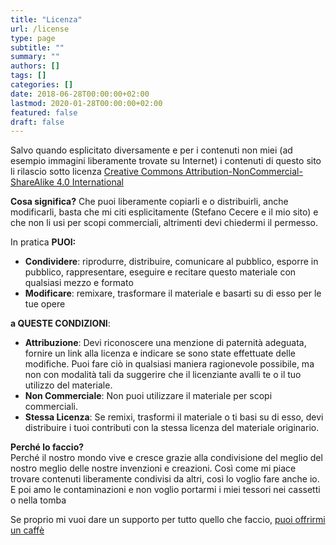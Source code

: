 ```yaml
---
title: "Licenza"
url: /license
type: page
subtitle: ""
summary: ""
authors: []
tags: []
categories: []
date: 2018-06-28T00:00:00+02:00
lastmod: 2020-01-28T00:00:00+02:00
featured: false
draft: false
---
```


Salvo quando esplicitato diversamente e per i contenuti non miei (ad esempio immagini liberamente trovate su Internet) i contenuti di questo sito li rilascio sotto licenza [Creative Commons Attribution-NonCommercial-ShareAlike 4.0 International](https://creativecommons.org/licenses/by-nc-sa/4.0)

**Cosa significa?**
Che puoi liberamente copiarli e o distribuirli, anche modificarli, basta che mi citi esplicitamente (Stefano Cecere e il mio sito) e che non li usi per scopi commerciali, altrimenti devi chiedermi il permesso.

In pratica **PUOI:**
- **Condividere**: riprodurre, distribuire, comunicare al pubblico, esporre in pubblico, rappresentare, eseguire e recitare questo materiale con qualsiasi mezzo e formato
- **Modificare**: remixare, trasformare il materiale e basarti su di esso per le tue opere 

**a QUESTE CONDIZIONI**:
- **Attribuzione**: Devi riconoscere una menzione di paternità adeguata, fornire un link alla licenza e indicare se sono state effettuate delle modifiche. Puoi fare ciò in qualsiasi maniera ragionevole possibile, ma non con modalità tali da suggerire che il licenziante avalli te o il tuo utilizzo del materiale.
- **Non Commerciale**: Non puoi utilizzare il materiale per scopi commerciali.
- **Stessa Licenza**: Se remixi, trasformi il materiale o ti basi su di esso, devi distribuire i tuoi contributi con la stessa licenza del materiale originario. 

**Perché lo faccio?**  
Perché il nostro mondo vive e cresce grazie alla condivisione del meglio del nostro meglio delle nostre invenzioni e creazioni. Così come mi piace trovare contenuti liberamente condivisi da altri, così lo voglio fare anche io.
E poi amo le contaminazioni e non voglio portarmi i miei tessori nei cassetti o nella tomba

Se proprio mi vuoi dare un supporto per tutto quello che faccio, [puoi offrirmi un caffè](/sponsor)

